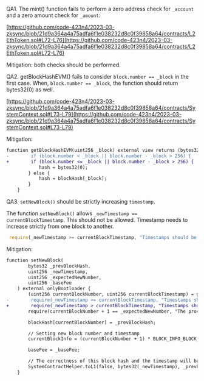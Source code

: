 QA1. 
The mint() function fails to perform a zero address check for ``_account`` and a zero amount check for ``_amount``:

[https://github.com/code-423n4/2023-03-zksync/blob/21d9a364a4a75adfa6f1e038232d8c0f39858a64/contracts/L2EthToken.sol#L72-L76](https://github.com/code-423n4/2023-03-zksync/blob/21d9a364a4a75adfa6f1e038232d8c0f39858a64/contracts/L2EthToken.sol#L72-L76)

Mitigation: both checks should be performed.


QA2. getBlockHashEVM() fails to consider ``block.number == _block`` in the first case. When, ``block.number == _block``, the function should return bytes32(0) as well. 

[https://github.com/code-423n4/2023-03-zksync/blob/21d9a364a4a75adfa6f1e038232d8c0f39858a64/contracts/SystemContext.sol#L73-L79](https://github.com/code-423n4/2023-03-zksync/blob/21d9a364a4a75adfa6f1e038232d8c0f39858a64/contracts/SystemContext.sol#L73-L79)

Mitigation:
```diff
function getBlockHashEVM(uint256 _block) external view returns (bytes32 hash) {
-        if (block.number < _block || block.number - _block > 256) {
+        if (block.number <= _block || block.number - _block > 256) {
            hash = bytes32(0);
        } else {
            hash = blockHash[_block];
        }
    }
```

QA3.  ``setNewBlock()`` should be strictly increasing ``timestamp``.

The function ``setNewBlock()`` allows ``_newTimestamp == currentBlockTimestamp``. This should not be allowed. Timestamp needs to increase strictly from one block to another. 

```javascript
 require(_newTimestamp >= currentBlockTimestamp, "Timestamps should be incremental");
```

Mitigation:
```diff
function setNewBlock(
        bytes32 _prevBlockHash,
        uint256 _newTimestamp,
        uint256 _expectedNewNumber,
        uint256 _baseFee
    ) external onlyBootloader {
        (uint256 currentBlockNumber, uint256 currentBlockTimestamp) = getBlockNumberAndTimestamp();
-        require(_newTimestamp >= currentBlockTimestamp, "Timestamps should be incremental");
+        require(_newTimestamp > currentBlockTimestamp, "Timestamps should be incremental");
        require(currentBlockNumber + 1 == _expectedNewNumber, "The provided block number is not correct");

        blockHash[currentBlockNumber] = _prevBlockHash;

        // Setting new block number and timestamp
        currentBlockInfo = (currentBlockNumber + 1) * BLOCK_INFO_BLOCK_NUMBER_PART + _newTimestamp;

        baseFee = _baseFee;

        // The correctness of this block hash and the timestamp will be checked on L1:
        SystemContractHelper.toL1(false, bytes32(_newTimestamp), _prevBlockHash);
    }
``` 


